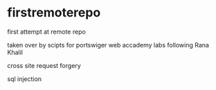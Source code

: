 # firstremoterepo
first attempt at remote repo

taken over by
scipts for portswiger web accademy labs
following Rana Khalil

cross site request forgery

sql injection
